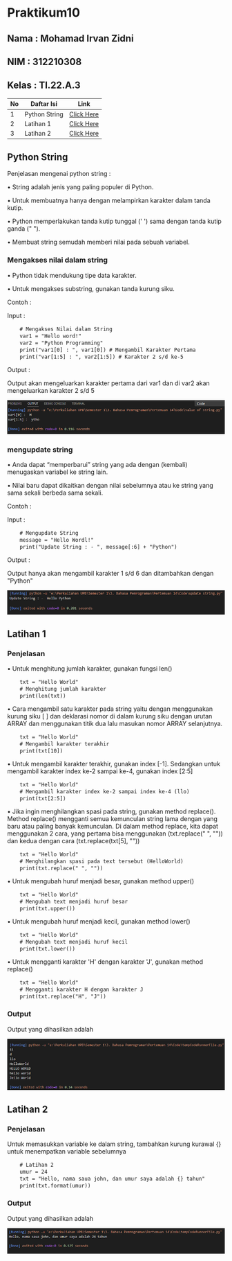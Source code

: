# Praktikum10

## Nama : Mohamad Irvan Zidni

## NIM : 312210308

## Kelas : TI.22.A.3

| No | Daftar Isi | Link |
| -- | ---------- | ---- |
| 1  | Python String | [Click Here](https://github.com/MohamadIrvanZidni/Praktikum10#python-string) |
| 2  | Latihan 1 | [Click Here](https://github.com/MohamadIrvanZidni/Praktikum10#latihan-1)  | 
| 3  | Latihan 2 | [Click Here](https://github.com/MohamadIrvanZidni/Praktikum10#latihan-2) |

## Python String
Penjelasan mengenai python string :

• String adalah jenis yang paling populer di Python.

• Untuk membuatnya hanya dengan melampirkan karakter dalam tanda kutip.

• Python memperlakukan tanda kutip tunggal (' ') sama dengan tanda kutip ganda (" ").

• Membuat string semudah memberi nilai pada sebuah variabel.

### Mengakses nilai dalam string

• Python tidak mendukung tipe data karakter.

• Untuk mengakses substring, gunakan tanda kurung siku.

Contoh :

Input :

        # Mengakses Nilai dalam String
        var1 = "Hello word!"
        var2 = "Python Programming"
        print("var1[0] : ", var1[0]) # Mengambil Karakter Pertama
        print("var[1:5] : ", var2[1:5]) # Karakter 2 s/d ke-5

Output :

Output akan mengeluarkan karakter pertama dari var1 dan di var2 akan mengeluarkan karakter 2 s/d 5

![Foto](Picture/Contoh%201.png)

### mengupdate string

• Anda dapat “memperbarui” string yang ada dengan (kembali) menugaskan variabel ke string lain.

• Nilai baru dapat dikaitkan dengan nilai sebelumnya atau ke string yang sama sekali berbeda sama sekali.

Contoh :

Input :

        # Mengupdate String
        message = "Hello Wordl!"
        print("Update String : - ", message[:6] + "Python")

Output :

Output hanya akan mengambil karakter 1 s/d 6 dan ditambahkan dengan "Python"

![Foto](Picture/Contoh%202.png)

## Latihan 1

### Penjelasan

• Untuk menghitung jumlah karakter, gunakan fungsi len()

        txt = "Hello World"
        # Menghitung jumlah karakter
        print(len(txt))

• Cara mengambil satu karakter pada string yaitu dengan menggunakan kurung siku [ ] dan deklarasi nomor di dalam kurung siku dengan urutan ARRAY dan menggunakan titik dua lalu masukan nomor ARRAY selanjutnya. 

        txt = "Hello World"
        # Mengambil karakter terakhir
        print(txt[10])

• Untuk mengambil karakter terakhir, gunakan index [-1]. Sedangkan untuk mengambil karakter index ke-2 sampai ke-4, gunakan index [2:5]

        txt = "Hello World"
        # Mengambil karakter index ke-2 sampai index ke-4 (llo)
        print(txt[2:5])

• Jika ingin menghilangkan spasi pada string, gunakan method replace(). Method replace() mengganti semua kemunculan string lama dengan yang baru atau paling banyak kemunculan.
Di dalam method replace, kita dapat menggunakan 2 cara, yang pertama bisa menggunakan (txt.replace(" ", "")) dan kedua dengan cara (txt.replace(txt[5], ""))

        txt = "Hello World"
        # Menghilangkan spasi pada text tersebut (HelloWorld)
        print(txt.replace(" ", ""))

• Untuk mengubah huruf menjadi besar, gunakan method upper()

        txt = "Hello World"
        # Mengubah text menjadi huruf besar
        print(txt.upper())

• Untuk mengubah huruf menjadi kecil, gunakan method lower()

        txt = "Hello World"
        # Mengubah text menjadi huruf kecil
        print(txt.lower())

• Untuk mengganti karakter 'H' dengan karakter 'J', gunakan method replace()

        txt = "Hello World"
        # Mengganti karakter H dengan karakter J
        print(txt.replace("H", "J"))

### Output

Output yang dihasilkan adalah

![Foto](Picture/Latihan%201.png)

## Latihan 2

### Penjelasan

Untuk memasukkan variable ke dalam string, tambahkan kurung kurawal {} untuk menempatkan variable sebelumnya

        # Latihan 2
        umur = 24
        txt = "Hello, nama saua john, dan umur saya adalah {} tahun"
        print(txt.format(umur))

### Output

Output yang dihasilkan adalah

![Foto](Picture/Latihan%202.png)